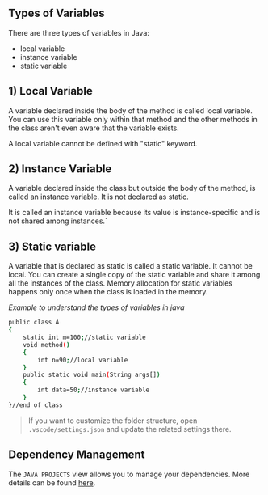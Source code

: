 ## Types of Variables

There are three types of variables in Java:

- local variable
- instance variable
- static variable

## 1) Local Variable

A variable declared inside the body of the method is called local variable. You can use this variable only within that method and the other methods in the class aren't even aware that the variable exists.

A local variable cannot be defined with "static" keyword.

## 2) Instance Variable

A variable declared inside the class but outside the body of the method, is called an instance variable. It is not declared as static.

It is called an instance variable because its value is instance-specific and is not shared among instances.`

## 3) Static variable

A variable that is declared as static is called a static variable. It cannot be local. You can create a single copy of the static variable and share it among all the instances of the class. Memory allocation for static variables happens only once when the class is loaded in the memory.

_Example to understand the types of variables in java_

```sh
public class A
{
    static int m=100;//static variable
    void method()
    {
        int n=90;//local variable
    }
    public static void main(String args[])
    {
        int data=50;//instance variable
    }
}//end of class
```

> If you want to customize the folder structure, open `.vscode/settings.json` and update the related settings there.

## Dependency Management

The `JAVA PROJECTS` view allows you to manage your dependencies. More details can be found [here](https://github.com/microsoft/vscode-java-dependency#manage-dependencies).
